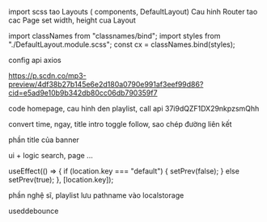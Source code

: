 import scss
tao Layouts ( components, DefaultLayout)
Cau hinh Router
tao cac Page
set width, height cua Layout

import classNames from "classnames/bind";
import styles from "./DefaultLayout.module.scss";
const cx = classNames.bind(styles);

config api axios

<!-- bai hat demo  -->

https://p.scdn.co/mp3-preview/4df38b27b145e6e2d180a0790e991af3eef99d86?cid=e5ad9e10b9b342db80cc06db790359f7

code homepage, cau hinh den playlist, call api
37i9dQZF1DX29nkpzsmQhh

convert time, ngay, title intro
toggle follow, sao chép đường liên kết

phần title của banner

ui + logic search, page ...

useEffect(() => {
if (location.key === "default") {
setPrev(false);
} else setPrev(true);
}, [location.key]);

phần nghệ sĩ, playlist
lưu pathname vào localstorage

useddebounce

